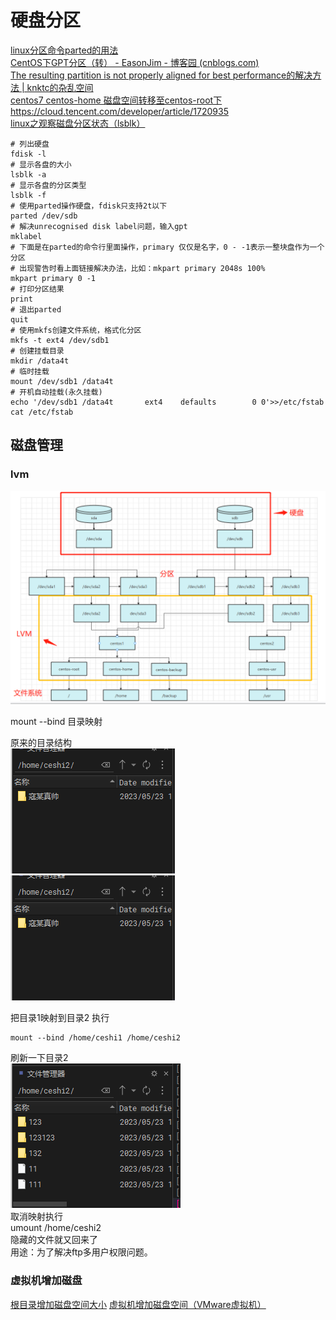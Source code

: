 # 硬盘分区

[linux分区命令parted的用法](https://www.cnblogs.com/wholj/p/10924129.html)  
[CentOS下GPT分区（转） - EasonJim - 博客园 (cnblogs.com)](https://www.cnblogs.com/EasonJim/p/9583268.html)  
[The resulting partition is not properly aligned for best performance的解决方法 | knktc的杂乱空间](https://knktc.com/2014/06/03/resulting-partition-is-not-properly-aligned-for-best-performance/)  
[centos7 centos-home 磁盘空间转移至centos-root下](https://blog.csdn.net/qq_42095014/article/details/122843769)  
https://cloud.tencent.com/developer/article/1720935  
[linux之观察磁盘分区状态（lsblk）](https://huaweicloud.csdn.net/635669e9d3efff3090b5e72c.html)

```shell
# 列出硬盘
fdisk -l
# 显示各盘的大小
lsblk -a
# 显示各盘的分区类型
lsblk -f
# 使用parted操作硬盘，fdisk只支持2t以下
parted /dev/sdb
# 解决unrecognised disk label问题，输入gpt
mklabel
# 下面是在parted的命令行里面操作，primary 仅仅是名字，0 - -1表示一整块盘作为一个分区
# 出现警告时看上面链接解决办法，比如：mkpart primary 2048s 100%
mkpart primary 0 -1
# 打印分区结果
print
# 退出parted
quit
# 使用mkfs创建文件系统，格式化分区
mkfs -t ext4 /dev/sdb1
# 创建挂载目录
mkdir /data4t
# 临时挂载
mount /dev/sdb1 /data4t
# 开机自动挂载(永久挂载)
echo '/dev/sdb1 /data4t       ext4    defaults        0 0'>>/etc/fstab
cat /etc/fstab
```

## 磁盘管理
### lvm  
![img_15.png](./images/img_15.png)

mount --bind 目录映射   

原来的目录结构  
![img_16.png](./images/img_16.png)
![img_17.png](./images/img_17.png)

把目录1映射到目录2  执行 
```shell
mount --bind /home/ceshi1 /home/ceshi2
``` 
刷新一下目录2  
![img_18.png](./images/img_18.png)  
取消映射执行  
umount /home/ceshi2  
隐藏的文件就又回来了  
用途：为了解决ftp多用户权限问题。   


### 虚拟机增加磁盘  
[根目录增加磁盘空间大小](https://blog.csdn.net/bbrry/article/details/128703667) 
[虚拟机增加磁盘空间（VMware虚拟机）](https://blog.csdn.net/star0116/article/details/123678286)



